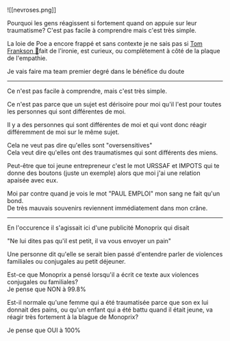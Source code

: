 ![[nevroses.png]]

Pourquoi les gens réagissent si fortement quand on appuie sur leur traumatisme? C'est pas facile à comprendre mais c'est très simple.  
  
La loie de Poe a encore frappé et sans contexte je ne sais pas si [](https://www.linkedin.com/in/ACoAAA8LvnkBE4fE1SB-Tj6YvuTyj-kUTnHPzHk)[Tom Frankson 🤘](https://www.linkedin.com/in/tomfrankson/)fait de l'ironie, est curieux, ou complètement à côté de la plaque de l'empathie.  
  
Je vais faire ma team premier degré dans le bénéfice du doute  
  
----  
  
Ce n'est pas facile à comprendre, mais c'est très simple.  
  
Ce n'est pas parce que un sujet est dérisoire pour moi qu'il l'est pour toutes les personnes qui sont différentes de moi.  
  
Il y a des personnes qui sont différentes de moi et qui vont donc réagir différemment de moi sur le même sujet.  
  
Cela ne veut pas dire qu'elles sont "oversensitives"  
Cela veut dire qu'elles ont des traumatismes qui sont différents des miens.  
  
Peut-être que toi jeune entrepreneur c'est le mot URSSAF et IMPOTS qui te donne des boutons (juste un exemple) alors que moi j'ai une relation apaisée avec eux.  
  
Moi par contre quand je vois le mot "PAUL EMPLOI" mon sang ne fait qu'un bond.  
De très mauvais souvenirs reviennent immédiatement dans mon crâne.  
  
-----  
  
En l'occurence il s'agissait ici d'une publicité Monoprix qui disait  
  
"Ne lui dites pas qu'il est petit, il va vous envoyer un pain"  
  
Une personne dit qu'elle se serait bien passé d'entendre parler de violences familiales ou conjugales au petit déjeuner.  
  
Est-ce que Monoprix a pensé lorsqu'il a écrit ce texte aux violences conjugales ou familiales?  
Je pense que NON à 99.8%  
  
Est-il normale qu'une femme qui a été traumatisée parce que son ex lui donnait des pains, ou qu'un enfant qui a été battu quand il était jeune, va réagir très fortement à la blague de Monoprix?  
  
Je pense que OUI à 100%